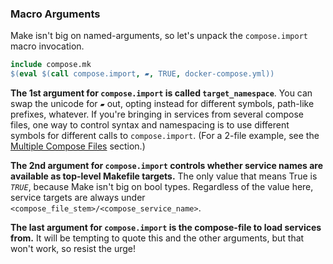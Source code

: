 ### Macro Arguments

Make isn't big on named-arguments, so let's unpack the `compose.import` macro invocation.

```Makefile
include compose.mk
$(eval $(call compose.import, ▰, TRUE, docker-compose.yml))
```

 **The 1st argument for `compose.import` is called `target_namespace`**.  You can swap the unicode for `▰` out, opting instead for different symbols, path-like prefixes, whatever.  If you're bringing in services from several compose files, one way to control syntax and namespacing is to use different symbols for different calls to `compose.import`.  (For a 2-file example, see the [Multiple Compose Files](#multiple-compose-files) section.)

**The 2nd argument for `compose.import` controls whether service names are available as top-level Makefile targets.**  The only value that means True is *`TRUE`*, because Make isn't big on bool types.  Regardless of the value here, service targets are always under `<compose_file_stem>/<compose_service_name>`. 

**The last argument for `compose.import` is the compose-file to load services from.**  It will be tempting to quote this and the other arguments, but that won't work, so resist the urge!

